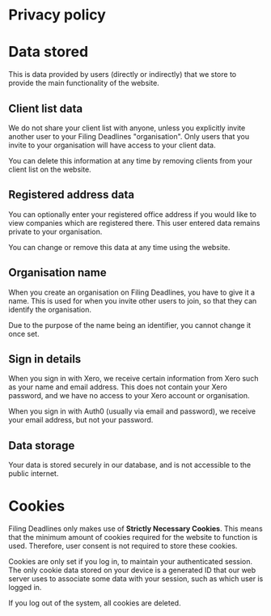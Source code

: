 # Privacy policy


# Data stored
This is data provided by users (directly or indirectly) that we store to provide the main functionality of the website.

## Client list data
We do not share your client list with anyone, unless you explicitly invite another user to your
Filing Deadlines "organisation".
Only users that you invite to your organisation will have access to your client data.

You can delete this information at any time by removing clients from your client list on the website.

## Registered address data
You can optionally enter your registered office address if you would like to view companies which are 
registered there. This user entered data remains private to your organisation.

You can change or remove this data at any time using the website.

## Organisation name
When you create an organisation on Filing Deadlines, you have to give it a name. 
This is used for when you invite other users to join, so that they can identify the organisation.

Due to the purpose of the name being an identifier, you cannot change it once set.

## Sign in details
When you sign in with Xero, we receive certain information from Xero such as your name and email address.
This does not contain your Xero password, and we have no access to your Xero account or organisation.

When you sign in with Auth0 (usually via email and password), we receive your email address, but not your password. 

## Data storage
Your data is stored securely in our database, and is not accessible to the public internet.

# Cookies
Filing Deadlines only makes use of **Strictly Necessary Cookies**. 
This means that the minimum amount of cookies required for the website to function is used.
Therefore, user consent is not required to store these cookies. 

Cookies are only set if you log in, to maintain your authenticated session. 
The only cookie data stored on your device is a generated ID that our web server uses to associate some data with your 
session, such as which user is logged in. 

If you log out of the system, all cookies are deleted.
